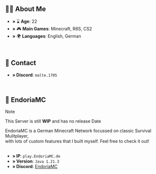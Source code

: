 ## 👱🏻 About Me
- **»** ⌛️ **Age**: 22 
- **»** 🎮 **Main Games**: Minecraft, R6S, CS2 
- **»** 🌍 **Languages**: English, German
<br>

## 📩 Contact
- **» Discord**: <code>malte.1705</code>
<br>

## 💚 EndoriaMC
> [!NOTE]
> This Server is still **WIP** and has no release Date
> 
EndoriaMC is a German Minecraft Network focussed on classic Survival Mulitplayer, <br>
with lots of custom features that I built myself. Feel free to check it out! <br> <br>

- **» IP**: <code>play.EndoriaMC.de</code> 
- **» Version**: <code>Java 1.21.3</code> 
- **» Discord**: <a href="https://discord.gg/endoriamc" rel="nofollow">EndoriaMC</a>
<br>

